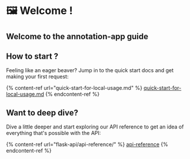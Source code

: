 # 🖼 Welcome !

## Welcome to the annotation-app guide



## How to start ?

Feeling like an eager beaver? Jump in to the quick start docs and get making your first request:

{% content-ref url="quick-start-for-local-usage.md" %}
[quick-start-for-local-usage.md](quick-start-for-local-usage.md)
{% endcontent-ref %}

## Want to deep dive?

Dive a little deeper and start exploring our API reference to get an idea of everything that's possible with the API:

{% content-ref url="flask-api/api-reference/" %}
[api-reference](flask-api/api-reference/)
{% endcontent-ref %}
